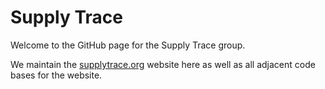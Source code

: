 # Supply Trace

Welcome to the GitHub page for the Supply Trace group.

We maintain the [supplytrace.org](https://suppytrace.org) website here as well as all adjacent code bases for the website.
